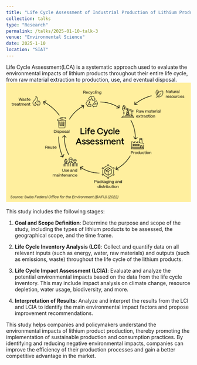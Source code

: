 ```yaml
---
title: "Life Cycle Assessment of Industrial Production of Lithium Products (In Progress)"
collection: talks
type: "Research"
permalink: /talks/2025-01-10-talk-3
venue: "Environmental Science"
date: 2025-1-10
location: "SIAT"
---
```


Life Cycle Assessment(LCA) is a systematic approach used to evaluate the environmental impacts of lithium products throughout their entire life cycle, from raw material extraction to production, use, and eventual disposal.
<br> <img src='/images/LCA.png' width="600"> <br>

This study  includes the following stages:

1. **Goal and Scope Definition**: Determine the purpose and scope of the study, including the types of lithium products to be assessed, the geographical scope, and the time frame.

2. **Life Cycle Inventory Analysis (LCI)**: Collect and quantify data on all relevant inputs (such as energy, water, raw materials) and outputs (such as emissions, waste) throughout the life cycle of the lithium products.

3. **Life Cycle Impact Assessment (LCIA)**: Evaluate and analyze the potential environmental impacts based on the data from the life cycle inventory. This may include impact analysis on climate change, resource depletion, water usage, biodiversity, and more.

4. **Interpretation of Results**: Analyze and interpret the results from the LCI and LCIA to identify the main environmental impact factors and propose improvement recommendations.

This study helps companies and policymakers understand the environmental impacts of lithium product production, thereby promoting the implementation of sustainable production and consumption practices. By identifying and reducing negative environmental impacts, companies can improve the efficiency of their production processes and gain a better competitive advantage in the market.
